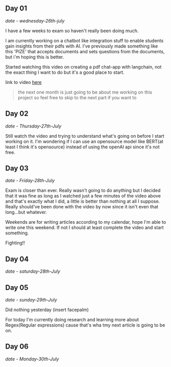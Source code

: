 ## Day 01

*date - wednesday-26th-july*

I have a few weeks to exam so haven't really been doing much.

I am currently working on a chatbot like integration stuff to enable students gain insights from their pdfs with AI. I've previously made something like this 'PIZE' that accepts documents and sets questions from the documents, but  i'm hoping this is better.

Started watching this video on creating a pdf chat-app with langchain, not the exact thing I want to do but it's a good place to start.

link to video [here](https://www.youtube.com/watch?v=RIWbalZ7sTo&t=258s)


> the next one month is just going to be about me working on this project so feel free to skip to the next part if you want to

## Day 02

*date - Thursday-27th-July*

Still watch the video and trying to understand what's going on before I start working on it. I'm wondering if I can use an opensource model like BERT(at least I think it's opensource) instead of using the openAI api since it's not free.


## Day 03

*date - Friday-28th-July*

Exam is closer than ever. Really wasn't going to do anything but I decided that it was fine as long as I watched just a few minutes of the video above and that's exactly what I did, a little is better than nothing at all I suppose. Really should've been done with the video by now since it isn't even that long...but whatever.

Weekends are for writing articles according to my calendar, hope I'm able to write one this weekend. If not I should at least complete the video and start something.

Fighting!!

## Day 04 
*date - saturday-28th-July*


## Day 05 
*date - sunday-29th-July*

Did nothing yesterday (insert facepalm)

For today I'm currently doing research and learning more about Regex(Regular expressions) cause that's wha tmy next article is going to be on.

## Day 06

*date - Monday-30th-July*


